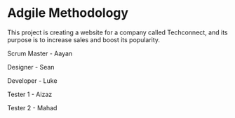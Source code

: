 # Adgile Methodology
This project is creating a website for a company called Techconnect, and its purpose is to increase sales and boost its popularity.

Scrum Master - Aayan

Designer - Sean

Developer - Luke

Tester 1 - Aizaz

Tester 2 - Mahad
